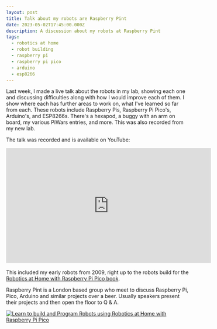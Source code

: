 ```yaml
---
layout: post
title: Talk about my robots are Raspberry Pint
date: 2023-05-02T17:45:00.000Z
description: A discussion about my robots at Raspberry Pint
tags:
  - robotics at home
  - robot building
  - raspberry pi
  - raspberry pi pico
  - arduino
  - esp8266
---
```

Last week, I made a live talk about the robots in my lab, showing each one and discussing difficulties along with how I would improve each of them. I show where each has further areas to work on, what I've learned so far from each. These robots include Raspberry Pis, Raspberry Pi Pico's, Arduino's, and ESP8266s. There's a hexapod, a buggy with an arm on board, my various PiWars entries, and more. This was also recorded from my new lab.

The talk was recorded and is available on YouTube:

<iframe width="560" height="315" src="https://www.youtube.com/embed/0OLOFyvcDIc" title="YouTube video player" frameborder="0" allow="accelerometer; autoplay; clipboard-write; encrypted-media; gyroscope; picture-in-picture; web-share" allowfullscreen="yes"></iframe>

This included my early robots from 2009, right up to the robots build for the [Robotics at Home with Raspberry Pi Pico book](https://packt.link/5swS2).

Raspberry Pint is a London based group who meet to discuss Raspberry Pi, Pico, Arduino and similar projects over a beer. Usually speakers present their projects and then open the floor to Q & A.

<a href="https://packt.link/5swS2" title="Learn to build and Program Robots using Robotics at Home with Raspberry Pi Pico"><img src="/galleries/2023/Robotics-at-Home-with-Raspberry-Pi-Pico-banner-2048.jpg"
  alt="Learn to build and Program Robots using Robotics at Home with Raspberry Pi Pico"
  sizes="(min-width: 1200px) 1140px, (min-width: 1000px) 940px, (min-width: 800px) 720px, 93.75vw"
  srcset="/galleries/2023/Robotics-at-Home-with-Raspberry-Pi-Pico-banner-720.jpg 720w, /galleries/2023/Robotics-at-Home-with-Raspberry-Pi-Pico-banner-1140.jpg 1140w, /galleries/2023/Robotics-at-Home-with-Raspberry-Pi-Pico-banner-1280.jpg 1280w"></a>
